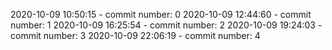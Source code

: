 2020-10-09 10:50:15 - commit number: 0
2020-10-09 12:44:60 - commit number: 1
2020-10-09 16:25:54 - commit number: 2
2020-10-09 19:24:03 - commit number: 3
2020-10-09 22:06:19 - commit number: 4
